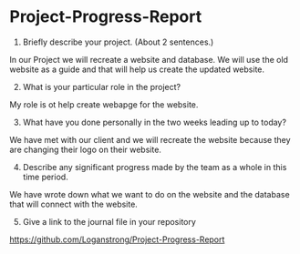 # Project-Progress-Report

1. Briefly describe your project. (About 2 sentences.)

In our Project we will recreate a website and database.  We will use the old website as a guide and that will help us create the updated website.

2. What is your particular role in the project?

My role is ot help create webapge for the website. 

3. What have you done personally in the two weeks leading up to today?

We have met with our client and we will recreate the website because they are changing their logo on their website.

4. Describe any significant progress made by the team as a whole in this time period.

We have wrote down what we want to do on the website and the database that will connect with the website. 

5. Give a link to the journal file in your repository

https://github.com/Loganstrong/Project-Progress-Report

